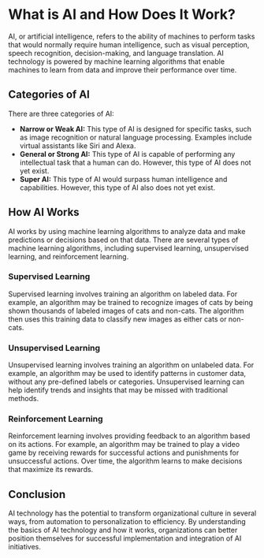 What is AI and How Does It Work?
======================================================================================================

AI, or artificial intelligence, refers to the ability of machines to perform tasks that would normally require human intelligence, such as visual perception, speech recognition, decision-making, and language translation. AI technology is powered by machine learning algorithms that enable machines to learn from data and improve their performance over time.

Categories of AI
----------------

There are three categories of AI:

* **Narrow or Weak AI:** This type of AI is designed for specific tasks, such as image recognition or natural language processing. Examples include virtual assistants like Siri and Alexa.
* **General or Strong AI:** This type of AI is capable of performing any intellectual task that a human can do. However, this type of AI does not yet exist.
* **Super AI:** This type of AI would surpass human intelligence and capabilities. However, this type of AI also does not yet exist.

How AI Works
------------

AI works by using machine learning algorithms to analyze data and make predictions or decisions based on that data. There are several types of machine learning algorithms, including supervised learning, unsupervised learning, and reinforcement learning.

### Supervised Learning

Supervised learning involves training an algorithm on labeled data. For example, an algorithm may be trained to recognize images of cats by being shown thousands of labeled images of cats and non-cats. The algorithm then uses this training data to classify new images as either cats or non-cats.

### Unsupervised Learning

Unsupervised learning involves training an algorithm on unlabeled data. For example, an algorithm may be used to identify patterns in customer data, without any pre-defined labels or categories. Unsupervised learning can help identify trends and insights that may be missed with traditional methods.

### Reinforcement Learning

Reinforcement learning involves providing feedback to an algorithm based on its actions. For example, an algorithm may be trained to play a video game by receiving rewards for successful actions and punishments for unsuccessful actions. Over time, the algorithm learns to make decisions that maximize its rewards.

Conclusion
----------

AI technology has the potential to transform organizational culture in several ways, from automation to personalization to efficiency. By understanding the basics of AI technology and how it works, organizations can better position themselves for successful implementation and integration of AI initiatives.
